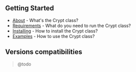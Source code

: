 ## Getting Started ##

  * [About](About.md) - What's the Crypt class?
  * [Requirements](Requirements.md) - What do you need to run the Crypt class?
  * [Installing](Installing.md) - How to install the Crypt class?
  * [Examples](Examples.md) - How to use the Crypt class?

## Versions compatibilities ##

> @todo